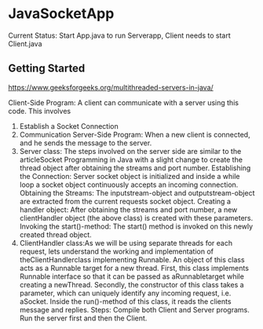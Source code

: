 # JavaSocketApp
Current Status: Start App.java to run Serverapp, Client needs to start Client.java 

## Getting Started

https://www.geeksforgeeks.org/multithreaded-servers-in-java/ 

Client-Side Program: A client can communicate with a server using this code. This involves 
   1. Establish a Socket Connection 
   2. Communication 
Server-Side Program: When a new client is connected, and he sends the message to the server. 
1. Server class: The steps involved on the server side are similar to the articleSocket Programming in Java with a slight change to create the thread object after obtaining the streams and port number. 
    Establishing the Connection: Server socket object is initialized and inside a while loop a socket object continuously accepts an incoming connection. 
    Obtaining the Streams: The inputstream-object and outputstream-object are extracted from the current requests socket object. 
    Creating a handler object: After obtaining the streams and port number, a new clientHandler object (the above class) is created with these parameters. 
    Invoking the start()-method: The start() method is invoked on this newly created thread object. 
2. ClientHandler class:As we will be using separate threads for each request, lets understand the working and implementation of theClientHandlerclass implementing Runnable. An object of this class acts as a Runnable target for a new thread. 
    First, this class implements Runnable interface so that it can be passed as aRunnabletarget while creating a newThread. 
    Secondly, the constructor of this class takes a parameter, which can uniquely identify any incoming request, i.e. aSocket. 
    Inside the run()-method of this class, it reads the clients message and replies. 
Steps: 
    Compile both Client and Server programs. 
    Run the server first and then the Client. 

